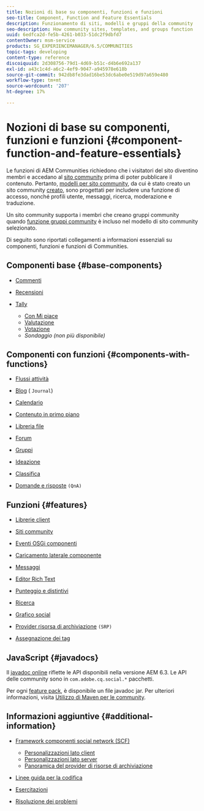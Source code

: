 ```yaml
---
title: Nozioni di base su componenti, funzioni e funzioni
seo-title: Component, Function and Feature Essentials
description: Funzionamento di siti, modelli e gruppi della community
seo-description: How community sites, templates, and groups function
uuid: 6edfca2d-fe5b-4261-b033-51dc2f9dbfd7
contentOwner: msm-service
products: SG_EXPERIENCEMANAGER/6.5/COMMUNITIES
topic-tags: developing
content-type: reference
discoiquuid: 2d308756-79d1-4d69-b51c-d4b6e692a137
exl-id: a43c1c4d-a6c2-4ef9-9047-a945978e618b
source-git-commit: 942db8fe3dad16be53dc6abe0e519d97a659e480
workflow-type: tm+mt
source-wordcount: '207'
ht-degree: 17%

---
```


# Nozioni di base su componenti, funzioni e funzioni  {#component-function-and-feature-essentials}

Le funzioni di AEM Communities richiedono che i visitatori del sito diventino membri e accedano al [sito community](overview.md#communitiessites) prima di poter pubblicare il contenuto. Pertanto, [modelli per sito community](sites.md), da cui è stato creato un sito community [creato](sites-console.md), sono progettati per includere una funzione di accesso, nonché profili utente, messaggi, ricerca, moderazione e traduzione.

Un sito community supporta i membri che creano gruppi community quando [funzione gruppi community](functions.md#groups-function) è incluso nel modello di sito community selezionato.

Di seguito sono riportati collegamenti a informazioni essenziali su componenti, funzioni e funzioni di Communities.

## Componenti base {#base-components}

* [Commenti](essentials-comments.md)
* [Recensioni](reviews-basics.md)
* [Tally](tally.md)

   * [Con Mi piace](essentials-liking.md)
   * [Valutazione](rating-basics.md)
   * [Votazione](essentials-voting.md)
   * *Sondaggio (non più disponibile)*

## Componenti con funzioni {#components-with-functions}

* [Flussi attività](essentials-activities.md)
* [Blog](blog-developer-basics.md) ( `Journal`)

* [Calendario](calendar-basics-for-developers.md)
* [Contenuto in primo piano](essentials-featured.md)
* [Libreria file](essentials-file-library.md)
* [Forum](essentials-forum.md)
* [Gruppi](essentials-groups.md)
* [Ideazione](ideation.md)
* [Classifica](leaderboard.md)
* [Domande e risposte](qna-essentials.md) `(QnA)`

## Funzioni {#features}

* [Librerie client](clientlibs.md)
* [Siti community](sites-for-developers.md)
* [Eventi OSGi componenti](events.md)
* [Caricamento laterale componente](sideloading.md)
* [Messaggi](essentials-messaging.md)
* [Editor Rich Text](rte.md)
* [Punteggio e distintivi](configure-scoring.md)
* [Ricerca](search-implementation.md)
* [Grafico social](essentials-socialgraph.md)
* [Provider risorsa di archiviazione](srp-and-ugc.md) `(SRP)`

* [Assegnazione dei tag](tag.md)

## JavaScript {#javadocs}

Il [javadoc online](../../help/sites-developing/reference-materials.md) riflette le API disponibili nella versione AEM 6.3.
Le API delle community sono in `com.adobe.cq.social.*` pacchetti.

Per ogni [feature pack](deploy-communities.md#latestfeaturepack), è disponibile un file javadoc jar. Per ulteriori informazioni, visita [Utilizzo di Maven per le community](maven.md#javadocs).

## Informazioni aggiuntive {#additional-information}

* [Framework componenti social network (SCF)](scf.md)

   * [Personalizzazioni lato client](client-customize.md)
   * [Personalizzazioni lato server](server-customize.md)
   * [Panoramica del provider di risorse di archiviazione](srp.md)

* [Linee guida per la codifica](code-guide.md)
* [Esercitazioni](tutorials.md)
* [Risoluzione dei problemi](troubleshooting.md)
